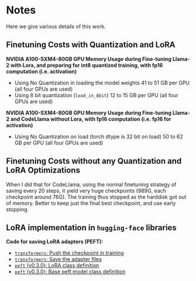 # Notes 

Here we give various details of this work.

## Finetuning Costs with Quantization and LoRA

**NVIDIA A100-SXM4-80GB GPU Memory Usage during Fine-tuning Llama-2 with Lora,
   and preparing for int8 quantized training, with fp16 computation (i.e.
   activation)**

   - Using No Quantization in loading the model weights
     41 to 51 GB per GPU (all four GPUs are used)
   - Using 8 bit quantization (`load_in_8bit`)
     12 to 15 GB per GPU (all four GPUs are used)

**NVIDIA A100-SXM4-80GB GPU Memory Usage during Fine-tuning Llama-2 and CodeLlama without
   Lora, with fp16 computation (i.e. fp16 for activation)**

   - Using No Quantization on load (torch dtype is 32 bit on load)
     50 to 62 GB per GPU (all four GPUs are used)

## Finetuning Costs without any Quantization and LoRA Optimizations

When I did that for CodeLlama, using the normal finetuning strategy of saving every 20 steps, it
yield very huge checkpoints (989G, each checkpoint around 76G). The training thus stopped as the 
harddisk got out of memory. Better to keep just the final best checkpoint, and use early stopping.    

## LoRA implementation in `hugging-face` libraries

**Code for saving LoRA adapters (PEFT):**

- [`transformers`: Push the checkpoint in training](https://github.com/huggingface/transformers/blob/6c1d0b069de22d7ed8aa83f733c25045eea0585d/src/transformers/trainer.py#L2912)
- [`transformers`: Save the adapter files](https://github.com/huggingface/transformers/blob/6c1d0b069de22d7ed8aa83f733c25045eea0585d/src/transformers/trainer.py#L4189-L4193)
- [`peft` (v0.3.0): LoRA class definition](https://github.com/huggingface/peft/blob/7120c9a2636f93c8db3fc4ae466e02f338ecead8/src/peft/tuners/lora.py#L44)
- [`peft` (v0.3.0): Base peft model class definition](https://github.com/huggingface/peft/blob/7120c9a2636f93c8db3fc4ae466e02f338ecead8/src/peft/peft_model.py#L64)


